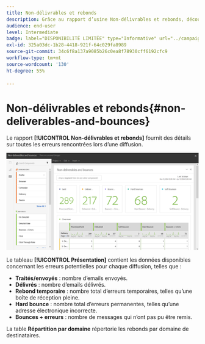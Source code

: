 ```yaml
---
title: Non-délivrables et rebonds
description: Grâce au rapport d’usine Non-délivrables et rebonds, découvrez les erreurs qui peuvent s’être produites pendant votre diffusion.
audience: end-user
level: Intermediate
badge: label="DISPONIBILITÉ LIMITÉE" type="Informative" url="../campaign-standard-migration-home.md" tooltip="Limité aux utilisateurs migrés Campaign Standard"
exl-id: 325a03dc-1b28-4418-921f-64c029fa8989
source-git-commit: 34c6f8a137a9085b26c0ea8f78930cff6192cfc9
workflow-type: tm+mt
source-wordcount: '130'
ht-degree: 55%

---
```


# Non-délivrables et rebonds{#non-deliverables-and-bounces}

Le rapport **[!UICONTROL Non-délivrables et rebonds]** fournit des détails sur toutes les erreurs rencontrées lors d’une diffusion.

![](assets/delivery_reports_7.png)

Le tableau **[!UICONTROL Présentation]** contient les données disponibles concernant les erreurs potentielles pour chaque diffusion, telles que :

* **Traités/envoyés** : nombre d’emails envoyés.
* **Délivrés** : nombre d’emails délivrés.
* **Rebond temporaire** : nombre total d’erreurs temporaires, telles qu’une boîte de réception pleine.
* **Hard bounce** : nombre total d’erreurs permanentes, telles qu’une adresse électronique incorrecte.
* **Bounces + erreurs** : nombre de messages qui n’ont pas pu être remis.

La table **Répartition par domaine** répertorie les rebonds par domaine de destinataires.
